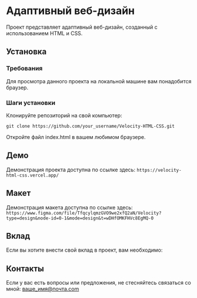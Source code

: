 # Адаптивный веб-дизайн

Проект представляет адаптивный веб-дизайн, созданный с использованием HTML и CSS.

## Установка

### Требования

Для просмотра данного проекта на локальной машине вам понадобится браузер.

### Шаги установки

Клонируйте репозиторий на свой компьютер:

```git clone https://github.com/your_username/Velocity-HTML-CSS.git ```

Откройте файл index.html в вашем любимом браузере.

## Демо
Демонстрация проекта доступна по ссылке здесь:
```https://velocity-html-css.vercel.app/ ```

## Макет
Демонстрация макета доступна по ссылке здесь:
```https://www.figma.com/file/TfqcylqmzGVO9we2xfQ2aN/Velocity?type=design&node-id=0-1&mode=design&t=wDHfOMKFHVc8EgMQ-0 ```

## Вклад
Если вы хотите внести свой вклад в проект, вам необходимо:

## Контакты
Если у вас есть вопросы или предложения, не стесняйтесь связаться со мной: ваше_имя@почта.com

